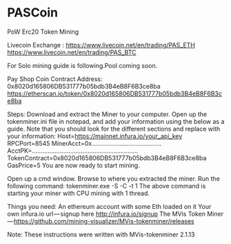 # PASCoin
PoW Erc20 Token Mining

Livecoin Exchange : https://www.livecoin.net/en/trading/PAS_ETH
https://www.livecoin.net/en/trading/PAS_BTC

For Solo mining guide is following.Pool coming soon.

Pay Shop Coin Contract Address: 0x8020d165806DB531777b05bdb3B4eB8F6B3ce8ba
https://etherscan.io/token/0x8020d165806DB531777b05bdb3B4eB8F6B3ce8ba


Steps:
Download and extract the Miner to your computer.
Open up the tokenminer.ini file in notepad, and add your information using the below as a guide. Note that you should look for the different sections and replace with your information:
Host=https://mainnet.infura.io/your_api_key
RPCPort=8545
MinerAcct=0x........................................
AcctPK=.............................................................
TokenContract=0x8020d165806DB531777b05bdb3B4eB8F6B3ce8ba
GasPrice=5
You are now ready to start mining.

Open up a cmd window.
Browse to where you extracted the miner.
Run the following command:
tokenminer.exe -S -C -t 1
The above command is starting your miner with CPU mining with 1 thread.

 

Things you need:
An ethereum account with some Eth loaded on it
Your own infura.io url — signup here http://infura.io/signup
The MVis Token Miner — https://github.com/mining-visualizer/MVis-tokenminer/releases
 

Note:
These instructions were written with MVis-tokenminer 2.1.13
